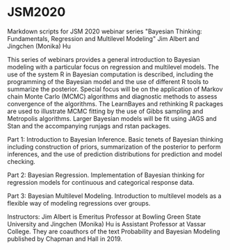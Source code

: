 # JSM2020
Markdown scripts for JSM 2020 webinar series "Bayesian Thinking:  Fundamentals, Regression and Multilevel Modeling"
Jim Albert and Jingchen (Monika) Hu

This series of webinars provides a general introduction to Bayesian modeling with a particular focus on regression and multilevel models.  The use of the system R in Bayesian computation is described, including the programming of the Bayesian model and the use of different R tools to summarize the posterior. Special focus will be on the application of Markov chain Monte Carlo (MCMC) algorithms and diagnostic methods to assess convergence of the algorithms. The LearnBayes and rethinking R packages are used to illustrate MCMC fitting by the use of Gibbs sampling and Metropolis algorithms. Larger Bayesian models will be fit using JAGS and Stan and the accompanying runjags and rstan packages.

Part 1:  Introduction to Bayesian Inference.  Basic tenets of Bayesian thinking including construction of priors, summarization of the posterior to perform inferences, and the use of prediction distributions for prediction and model checking.

Part 2: Bayesian Regression.  Implementation of Bayesian thinking for regression models for continuous and categorical response data.

Part 3: Bayesian Multilevel Modeling.  Introduction to multilevel models as a flexible way of modeling regressions over groups.

Instructors:  Jim Albert is Emeritus Professor at Bowling Green State University and Jingchen (Monika) Hu is Assistant Professor at Vassar College. They are coauthors of the text Probability and Bayesian Modeling published by Chapman and Hall in 2019.
